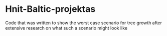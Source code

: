 # Hnit-Baltic-projektas

Code that was written to show the worst case scenario for tree growth after extensive research on what such a scenario might look like
